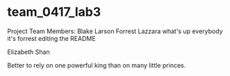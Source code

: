 # team_0417_lab3
Project Team Members:
Blake Larson
Forrest Lazzara
what's up everybody it's forrest editing the README

Elizabeth Shan

Better to rely on one powerful king than on many little princes.
